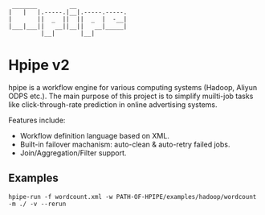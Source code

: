      _______         __
    |   |   |.-----.|__|.-----.-----.
    |       ||  _  ||  ||  _  |  -__|
    |___|___||   __||__||   __|_____|
             |__|       |__|

# Hpipe v2

hpipe is a workflow engine for various computing systems (Hadoop, Aliyun ODPS etc.). The main purpose of this project is to simplify muilti-job tasks like click-through-rate prediction in online advertising systems.

Features include:

* Workflow definition language based on XML.
* Built-in failover machanism: auto-clean & auto-retry failed jobs.
* Join/Aggregation/Filter support.

## Examples

    hpipe-run -f wordcount.xml -w PATH-OF-HPIPE/examples/hadoop/wordcount -m ./ -v --rerun

